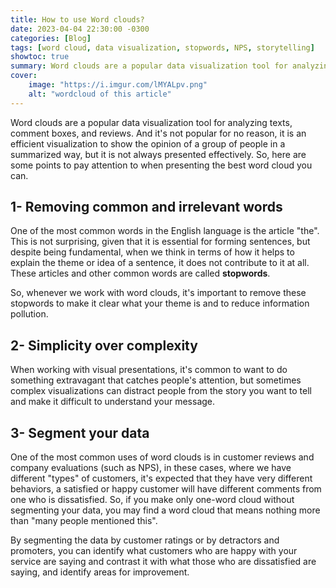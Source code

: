 ```yaml
---
title: How to use Word clouds?
date: 2023-04-04 22:30:00 -0300
categories: [Blog]
tags: [word cloud, data visualization, stopwords, NPS, storytelling]
showtoc: true
summary: Word clouds are a popular data visualization tool for analyzing texts, but they need to be presented clearly for the message to be understood.
cover:
    image: "https://i.imgur.com/lMYALpv.png"
    alt: "wordcloud of this article"
---
```


Word clouds are a popular data visualization tool for analyzing texts, comment boxes, and reviews. And it's not popular for no reason, it is an efficient visualization to show the opinion of a group of people in a summarized way, but it is not always presented effectively. So, here are some points to pay attention to when presenting the best word cloud you can.

## 1- Removing common and irrelevant words

One of the most common words in the English language is the article "the". This is not surprising, given that it is essential for forming sentences, but despite being fundamental, when we think in terms of how it helps to explain the theme or idea of a sentence, it does not contribute to it at all. These articles and other common words are called **stopwords**.

So, whenever we work with word clouds, it's important to remove these stopwords to make it clear what your theme is and to reduce information pollution.

## 2- Simplicity over complexity

When working with visual presentations, it's common to want to do something extravagant that catches people's attention, but sometimes complex visualizations can distract people from the story you want to tell and make it difficult to understand your message.

## 3- Segment your data

One of the most common uses of word clouds is in customer reviews and company evaluations (such as NPS), in these cases, where we have different "types" of customers, it's expected that they have very different behaviors, a satisfied or happy customer will have different comments from one who is dissatisfied. So, if you make only one-word cloud without segmenting your data, you may find a word cloud that means nothing more than "many people mentioned this".

By segmenting the data by customer ratings or by detractors and promoters, you can identify what customers who are happy with your service are saying and contrast it with what those who are dissatisfied are saying, and identify areas for improvement.